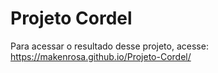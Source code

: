 # Projeto Cordel

Para acessar o resultado desse projeto, acesse:
 https://makenrosa.github.io/Projeto-Cordel/
